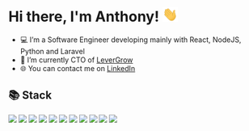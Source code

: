 # Hi there, I'm Anthony! <img src="hand.gif" width="30px">

- ‍💻 I’m a Software Engineer developing mainly with React, NodeJS, Python and Laravel
- 🌱 I’m currently CTO of [LeverGrow](https://levergrow.com)
- 🌐 You can contact me on [LinkedIn](https://www.linkedin.com/in/anthony-ledru/)


## 📚 Stack

![](https://img.shields.io/badge/Language-JavaScript-informational?style=flat&logo=JavaScript&logoColor=white&color=4da39b)
![](https://img.shields.io/badge/Language-Python-informational?style=flat&logo=Python&logoColor=white&color=4da39b)
![](https://img.shields.io/badge/Language-TypeScript-informational?style=flat&logo=TypeScript&logoColor=white&color=4da39b)
![](https://img.shields.io/badge/Language-PHP-informational?style=flat&logo=PHP&logoColor=white&color=4da39b)
![](https://img.shields.io/badge/Framework-FastAPI-informational?style=flat&logo=FastAPI&logoColor=white&color=4da39b)
![](https://img.shields.io/badge/Framework-Laravel-informational?style=flat&logo=Laravel&logoColor=white&color=4da39b)
![](https://img.shields.io/badge/Library-React-informational?style=flat&logo=react&logoColor=white&color=4da39b)
![](https://img.shields.io/badge/DB-MySQL-informational?style=flat&logo=MySQL&logoColor=white&color=4da39b)
![](https://img.shields.io/badge/DB-PostgreSQL-informational?style=flat&logo=PostgreSQL&logoColor=white&color=4da39b)
![](https://img.shields.io/badge/Cloud-AWS-informational?style=flat&logo=Amazon%20AWS&logoColor=white&color=4da39b)
![](https://img.shields.io/badge/Style-Tailwind-informational?style=flat&logo=Tailwind-CSS&logoColor=white&color=4da39b)
